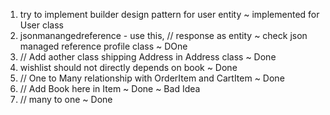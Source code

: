 1. try to implement builder design pattern for user entity ~ implemented for User class
2. jsonmanangedreference - use this, // response as entity ~ check json managed reference profile class ~ DOne
3. // Add aother class shipping Address in Address class ~ Done
4. wishlist should not directly depends on book ~ Done
5. // One to Many relationship with OrderItem and CartItem ~ Done
6. // Add Book here in Item ~ Done ~ Bad Idea
7. // many to one ~ Done